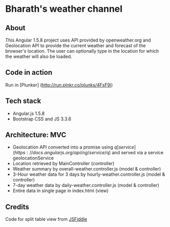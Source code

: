 # Bharath's weather channel
## About
This Angular 1.5.8 project uses API provided by openweather.org and Geolocation API to provide the current weather and forecast of the browser's location.
The user can optionally type in the location for which the weather will also be loaded.

## Code in action
Run in [Plunker] (http://run.plnkr.co/plunks/4FsF9i)

## Tech stack
* Angular.js 1.5.8
* Bootstrap CSS and JS 3.3.6

## Architecture: MVC
* Geolocation API converted into a promise using $q [service] (https://docs.angularjs.org/api/ng/service/$q) and served via a service geolocationService
* Location retrieved by MainController (controller)
* Weather summary by overall-weather.controller.js (model & controller)
* 3-Hour weather data for 3 days by hourly-weather.controller.js (model & controller)
* 7-day weather data by daily-weather.controller.js (model & controller)
* Entire data in single page in index.html (view)

## Credits
Code for split table view from [JSFiddle](http://jsfiddle.net/q8v3obsq/227/)
